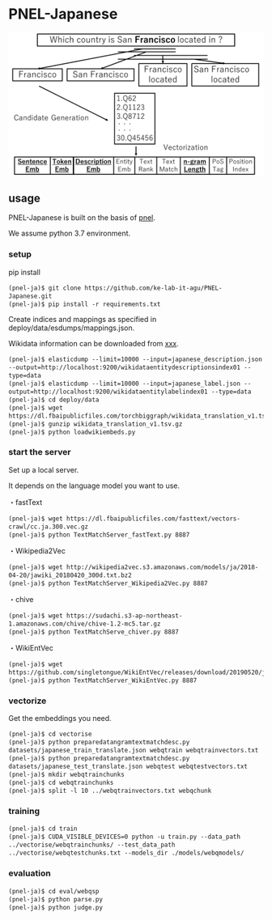 # PNEL-Japanese
![PNEL](PNEL1.png)

## usage
PNEL-Japanese is built on the basis of [pnel](https://github.com/debayan/pnel).

We assume python 3.7 environment.

### setup
pip install
```
(pnel-ja)$ git clone https://github.com/ke-lab-it-agu/PNEL-Japanese.git
(pnel-ja)$ pip install -r requirements.txt
```
Create indices and mappings as specified in deploy/data/esdumps/mappings.json.

Wikidata information can be downloaded from [xxx](https://drive.google.com/drive/folders/1jpsypPoQzXioaDgerK-E3fLlLHtshtXP?usp=drive_link).
```
(pnel-ja)$ elasticdump --limit=10000 --input=japanese_description.json --output=http://localhost:9200/wikidataentitydescriptionsindex01 --type=data
(pnel-ja)$ elasticdump --limit=10000 --input=japanese_label.json --output=http://localhost:9200/wikidataentitylabelindex01 --type=data
(pnel-ja)$ cd deploy/data
(pnel-ja)$ wget https://dl.fbaipublicfiles.com/torchbiggraph/wikidata_translation_v1.tsv.gz
(pnel-ja)$ gunzip wikidata_translation_v1.tsv.gz
(pnel-ja)$ python loadwikiembeds.py
```

### start the server
Set up a local server.

It depends on the language model you want to use.

・fastText
```
(pnel-ja)$ wget https://dl.fbaipublicfiles.com/fasttext/vectors-crawl/cc.ja.300.vec.gz
(pnel-ja)$ python TextMatchServer_fastText.py 8887
```
・Wikipedia2Vec
```
(pnel-ja)$ wget http://wikipedia2vec.s3.amazonaws.com/models/ja/2018-04-20/jawiki_20180420_300d.txt.bz2
(pnel-ja)$ python TextMatchServer_Wikipedia2Vec.py 8887
```
・chive
```
(pnel-ja)$ wget https://sudachi.s3-ap-northeast-1.amazonaws.com/chive/chive-1.2-mc5.tar.gz
(pnel-ja)$ python TextMatchServe_chiver.py 8887
```
・WikiEntVec
```
(pnel-ja)$ wget https://github.com/singletongue/WikiEntVec/releases/download/20190520/jawiki.all_vectors.300d.txt.bz2
(pnel-ja)$ python TextMatchServer_WikiEntVec.py 8887
```

### vectorize
Get the embeddings you need.
```
(pnel-ja)$ cd vectorise
(pnel-ja)$ python preparedatangramtextmatchdesc.py datasets/japanese_train_translate.json webqtrain webqtrainvectors.txt
(pnel-ja)$ python preparedatangramtextmatchdesc.py datasets/japanese_test_translate.json webqtest webqtestvectors.txt
(pnel-ja)$ mkdir webqtrainchunks
(pnel-ja)$ cd webqtrainchunks
(pnel-ja)$ split -l 10 ../webqtrainvectors.txt webqchunk
```

### training
```
(pnel-ja)$ cd train
(pnel-ja)$ CUDA_VISIBLE_DEVICES=0 python -u train.py --data_path ../vectorise/webqtrainchunks/ --test_data_path ../vectorise/webqtestchunks.txt --models_dir ./models/webqmodels/
```

### evaluation
```
(pnel-ja)$ cd eval/webqsp
(pnel-ja)$ python parse.py
(pnel-ja)$ python judge.py
```
